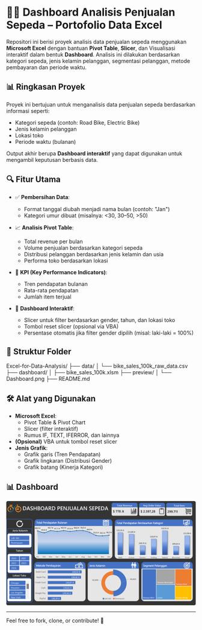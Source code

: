 # 🚴‍♂️ Dashboard Analisis Penjualan Sepeda – Portofolio Data Excel

Repositori ini berisi proyek analisis data penjualan sepeda menggunakan **Microsoft Excel** dengan bantuan **Pivot Table**, **Slicer**, dan Visualisasi interaktif dalam bentuk **Dashboard**. Analisis ini dilakukan berdasarkan kategori sepeda, jenis kelamin pelanggan, segmentasi pelanggan, metode pembayaran dan periode waktu.

## 📊 Ringkasan Proyek

Proyek ini bertujuan untuk menganalisis data penjualan sepeda berdasarkan informasi seperti:
- Kategori sepeda (contoh: Road Bike, Electric Bike)
- Jenis kelamin pelanggan
- Lokasi toko
- Periode waktu (bulanan)

Output akhir berupa **Dashboard interaktif** yang dapat digunakan untuk mengambil keputusan berbasis data.

## 🔍 Fitur Utama

- ✅ **Pembersihan Data**:
  - Format tanggal diubah menjadi nama bulan (contoh: "Jan")
  - Kategori umur dibuat (misalnya: <30, 30–50, >50)

- 📈 **Analisis Pivot Table**:
  - Total revenue per bulan
  - Volume penjualan berdasarkan kategori sepeda
  - Distribusi pelanggan berdasarkan jenis kelamin dan usia
  - Performa toko berdasarkan lokasi

- 🎯 **KPI (Key Performance Indicators)**:
  - Tren pendapatan bulanan
  - Rata-rata pendapatan
  - Jumlah item terjual

- 🧩 **Dashboard Interaktif**:
  - Slicer untuk filter berdasarkan gender, tahun, dan lokasi toko
  - Tombol reset slicer (opsional via VBA)
  - Persentase otomatis jika filter gender dipilih (misal: laki-laki = 100%)

## 📂 Struktur Folder
Excel-for-Data-Analysis/
├── data/
│   └── bike_sales_100k_raw_data.csv
├── dashboard/
│   ├── bike_sales_100k.xlsm
├── preview/
│   └── Dashboard.png
├── README.md

## 🛠 Alat yang Digunakan

- **Microsoft Excel**:
  - Pivot Table & Pivot Chart
  - Slicer (filter interaktif)
  - Rumus IF, TEXT, IFERROR, dan lainnya
- **(Opsional)** VBA untuk tombol reset slicer
- **Jenis Grafik**:
  - Grafik garis (Tren Pendapatan)
  - Grafik lingkaran (Distribusi Gender)
  - Grafik batang (Kinerja Kategori)

## 📊 Dashboard
![Dashboard Penjualan](preview/dashboard.png)

---
Feel free to fork, clone, or contribute! 🚀
